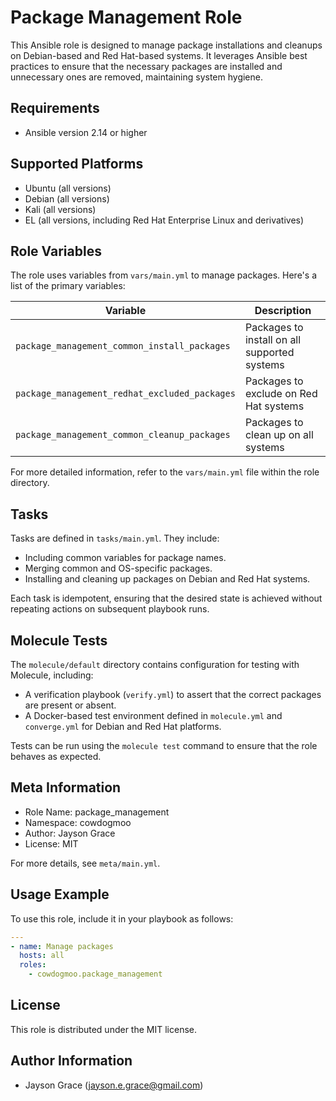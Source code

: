 # Package Management Role

This Ansible role is designed to manage package installations and cleanups on
Debian-based and Red Hat-based systems. It leverages Ansible best practices to
ensure that the necessary packages are installed and unnecessary ones are
removed, maintaining system hygiene.

## Requirements

- Ansible version 2.14 or higher

## Supported Platforms

- Ubuntu (all versions)
- Debian (all versions)
- Kali (all versions)
- EL (all versions, including Red Hat Enterprise Linux and derivatives)

## Role Variables

The role uses variables from `vars/main.yml` to manage packages. Here's a list
of the primary variables:

<!--- vars table -->

| Variable                                      | Description                                  |
| --------------------------------------------- | -------------------------------------------- |
| `package_management_common_install_packages`  | Packages to install on all supported systems |
| `package_management_redhat_excluded_packages` | Packages to exclude on Red Hat systems       |
| `package_management_common_cleanup_packages`  | Packages to clean up on all systems          |

<!--- end vars table -->

For more detailed information, refer to the `vars/main.yml` file within the role
directory.

## Tasks

Tasks are defined in `tasks/main.yml`. They include:

- Including common variables for package names.
- Merging common and OS-specific packages.
- Installing and cleaning up packages on Debian and Red Hat systems.

Each task is idempotent, ensuring that the desired state is achieved without
repeating actions on subsequent playbook runs.

## Molecule Tests

The `molecule/default` directory contains configuration for testing with
Molecule, including:

- A verification playbook (`verify.yml`) to assert that the correct packages
  are present or absent.
- A Docker-based test environment defined in `molecule.yml` and `converge.yml`
  for Debian and Red Hat platforms.

Tests can be run using the `molecule test` command to ensure that the role
behaves as expected.

## Meta Information

- Role Name: package_management
- Namespace: cowdogmoo
- Author: Jayson Grace
- License: MIT

For more details, see `meta/main.yml`.

## Usage Example

To use this role, include it in your playbook as follows:

```yaml
---
- name: Manage packages
  hosts: all
  roles:
    - cowdogmoo.package_management
```

## License

This role is distributed under the MIT license.

## Author Information

- Jayson Grace (jayson.e.grace@gmail.com)
